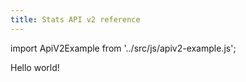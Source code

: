 ```yaml
---
title: Stats API v2 reference
---
```


import ApiV2Example from '../src/js/apiv2-example.js';

Hello world!

<ApiV2Example
  id="first"
  request="apiv2-examples/first-request.json"
  response="apiv2-examples/first-response.json"
/>
